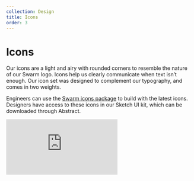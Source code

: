 ```yaml
---
collection: Design
title: Icons
order: 3
---
```


# Icons
Our icons are a light and airy with rounded corners to resemble the nature of our Swarm logo. Icons help us clearly communicate when text isn’t enough. Our icon set was designed to complement our typography, and comes in two weights.

Engineers can use the [Swarm icons package](https://github.com/meetup/swarm-icons) to build with the latest icons. Designers have access to these icons in our Sketch UI kit, which can be downloaded through Abstract.

<iframe src="https://meetup.github.io/swarm-icons/" id="iconSample" frameborder="0" class="__docs_iframe" ></iframe>
